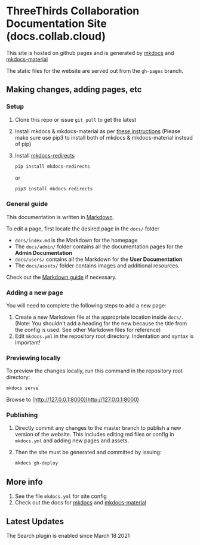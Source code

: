 # ThreeThirds Collaboration Documentation Site (docs.collab.cloud)

This site is hosted on github pages and is generated by [mkdocs](https://www.mkdocs.org) and [mkdocs-material](https://hub.docker.com/r/squidfunk/mkdocs-material/)

The static files for the website are served out from the `gh-pages` branch.

## Making changes, adding pages, etc

### Setup

1. Clone this repo or issue `git pull` to get the latest
2. Install mkdocs & mkdocs-material as per [these instructions](https://squidfunk.github.io/mkdocs-material/getting-started/#installation) (Please make sure use pip3 to install both of mkdocs & mkdocs-material instead of pip)
3. Install [mkdocs-redirects](https://pypi.org/project/mkdocs-redirects/)

    ```sh
    pip install mkdocs-redirects
    ```

    or

    ```sh
    pip3 install mkdocs-redirects
    ```

### General guide

This documentation is written in [Markdown](https://en.wikipedia.org/wiki/Markdown).

To edit a page, first locate the desired page in the `docs/` folder

- `docs/index.md` is the Markdown for the homepage
- The `docs/admin/` folder contains all the documentation pages for the **Admin Documentation**
- `docs/users/` contains all the Markdown for the **User Documentation**
- The `docs/assets/` folder contains images and additional resources.

Check out the [Markdown guide](https://www.markdownguide.org/basic-syntax/) if necessary.

### Adding a new page

You will need to complete the following steps to add a new page:

1. Create a new Markdown file at the appropriate location inside `docs/`. (Note: You shouldn't add a heading for the new because the title from the config is used. See other Markdown files for reference)
2. Edit `mkdocs.yml` in the repository root directory. Indentation and syntax is important!

### Previewing locally

To preview the changes locally, run this command in the repository root directory:

```sh
mkdocs serve
```

Browse to [http://127.0.0.1:8000](http://127.0.0.1:8000)

### Publishing

1. Directly commit any changes to the master branch to publish a new version of the website. This includes editing md files or config in `mkdocs.yml` and adding new pages and assets.

2. Then the site must be generated and committed by issuing:

    ```sh
    mkdocs gh-deploy
    ```

## More info

1. See the file `mkdocs.yml` for site config
2. Check out the docs for [mkdocs](https://www.mkdocs.org) and [mkdocs-material](https://squidfunk.github.io/mkdocs-material)

## Latest Updates

The Search plugin is enabled since March 18 2021
